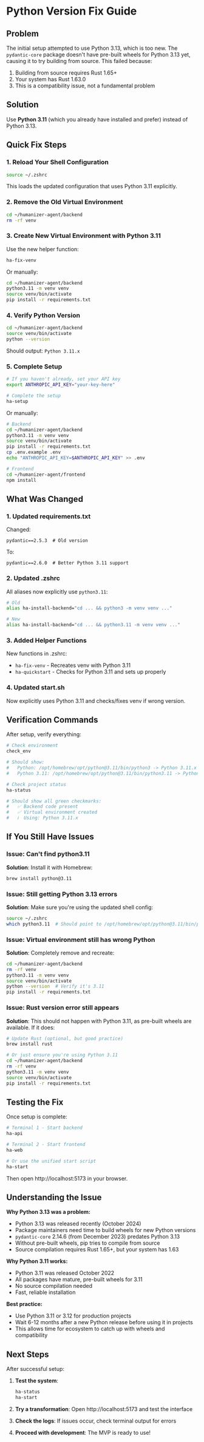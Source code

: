 # Python Version Fix Guide

## Problem

The initial setup attempted to use Python 3.13, which is too new. The `pydantic-core` package doesn't have pre-built wheels for Python 3.13 yet, causing it to try building from source. This failed because:

1. Building from source requires Rust 1.65+
2. Your system has Rust 1.63.0
3. This is a compatibility issue, not a fundamental problem

## Solution

Use **Python 3.11** (which you already have installed and prefer) instead of Python 3.13.

## Quick Fix Steps

### 1. Reload Your Shell Configuration

```bash
source ~/.zshrc
```

This loads the updated configuration that uses Python 3.11 explicitly.

### 2. Remove the Old Virtual Environment

```bash
cd ~/humanizer-agent/backend
rm -rf venv
```

### 3. Create New Virtual Environment with Python 3.11

Use the new helper function:

```bash
ha-fix-venv
```

Or manually:

```bash
cd ~/humanizer-agent/backend
python3.11 -m venv venv
source venv/bin/activate
pip install -r requirements.txt
```

### 4. Verify Python Version

```bash
cd ~/humanizer-agent/backend
source venv/bin/activate
python --version
```

Should output: `Python 3.11.x`

### 5. Complete Setup

```bash
# If you haven't already, set your API key
export ANTHROPIC_API_KEY="your-key-here"

# Complete the setup
ha-setup
```

Or manually:

```bash
# Backend
cd ~/humanizer-agent/backend
python3.11 -m venv venv
source venv/bin/activate
pip install -r requirements.txt
cp .env.example .env
echo "ANTHROPIC_API_KEY=$ANTHROPIC_API_KEY" >> .env

# Frontend
cd ~/humanizer-agent/frontend
npm install
```

## What Was Changed

### 1. Updated requirements.txt

Changed:
```
pydantic==2.5.3  # Old version
```

To:
```
pydantic==2.6.0  # Better Python 3.11 support
```

### 2. Updated .zshrc

All aliases now explicitly use `python3.11`:

```bash
# Old
alias ha-install-backend="cd ... && python3 -m venv venv ..."

# New
alias ha-install-backend="cd ... && python3.11 -m venv venv ..."
```

### 3. Added Helper Functions

New functions in .zshrc:

- `ha-fix-venv` - Recreates venv with Python 3.11
- `ha-quickstart` - Checks for Python 3.11 and sets up properly

### 4. Updated start.sh

Now explicitly uses Python 3.11 and checks/fixes venv if wrong version.

## Verification Commands

After setup, verify everything:

```bash
# Check environment
check_env

# Should show:
#   Python: /opt/homebrew/opt/python@3.11/bin/python3 -> Python 3.11.x
#   Python 3.11: /opt/homebrew/opt/python@3.11/bin/python3.11 -> Python 3.11.x

# Check project status
ha-status

# Should show all green checkmarks:
#   ✅ Backend code present
#   ✅ Virtual environment created
#   ℹ️  Using: Python 3.11.x
```

## If You Still Have Issues

### Issue: Can't find python3.11

**Solution**: Install it with Homebrew:
```bash
brew install python@3.11
```

### Issue: Still getting Python 3.13 errors

**Solution**: Make sure you're using the updated shell config:
```bash
source ~/.zshrc
which python3.11  # Should point to /opt/homebrew/opt/python@3.11/bin/python3.11
```

### Issue: Virtual environment still has wrong Python

**Solution**: Completely remove and recreate:
```bash
cd ~/humanizer-agent/backend
rm -rf venv
python3.11 -m venv venv
source venv/bin/activate
python --version  # Verify it's 3.11
pip install -r requirements.txt
```

### Issue: Rust version error still appears

**Solution**: This should not happen with Python 3.11, as pre-built wheels are available. If it does:
```bash
# Update Rust (optional, but good practice)
brew install rust

# Or just ensure you're using Python 3.11
cd ~/humanizer-agent/backend
rm -rf venv
python3.11 -m venv venv
source venv/bin/activate
pip install -r requirements.txt
```

## Testing the Fix

Once setup is complete:

```bash
# Terminal 1 - Start backend
ha-api

# Terminal 2 - Start frontend
ha-web

# Or use the unified start script
ha-start
```

Then open http://localhost:5173 in your browser.

## Understanding the Issue

**Why Python 3.13 was a problem:**
- Python 3.13 was released recently (October 2024)
- Package maintainers need time to build wheels for new Python versions
- `pydantic-core` 2.14.6 (from December 2023) predates Python 3.13
- Without pre-built wheels, pip tries to compile from source
- Source compilation requires Rust 1.65+, but your system has 1.63

**Why Python 3.11 works:**
- Python 3.11 was released October 2022
- All packages have mature, pre-built wheels for 3.11
- No source compilation needed
- Fast, reliable installation

**Best practice:**
- Use Python 3.11 or 3.12 for production projects
- Wait 6-12 months after a new Python release before using it in projects
- This allows time for ecosystem to catch up with wheels and compatibility

## Next Steps

After successful setup:

1. **Test the system**:
   ```bash
   ha-status
   ha-start
   ```

2. **Try a transformation**: Open http://localhost:5173 and test the interface

3. **Check the logs**: If issues occur, check terminal output for errors

4. **Proceed with development**: The MVP is ready to use!

